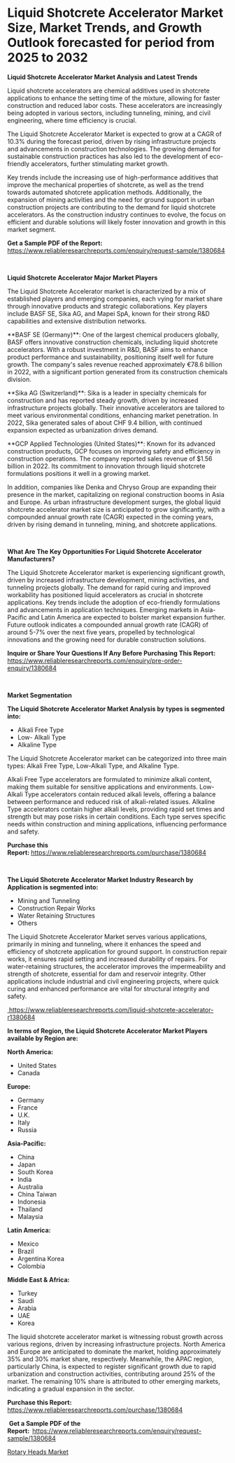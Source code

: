 <p><h1>Liquid Shotcrete Accelerator Market Size, Market Trends, and Growth Outlook forecasted for period from 2025 to 2032</h1></p><p><strong>Liquid Shotcrete Accelerator Market Analysis and Latest Trends</strong></p>
<p><p>Liquid shotcrete accelerators are chemical additives used in shotcrete applications to enhance the setting time of the mixture, allowing for faster construction and reduced labor costs. These accelerators are increasingly being adopted in various sectors, including tunneling, mining, and civil engineering, where time efficiency is crucial. </p><p>The Liquid Shotcrete Accelerator Market is expected to grow at a CAGR of 10.3% during the forecast period, driven by rising infrastructure projects and advancements in construction technologies. The growing demand for sustainable construction practices has also led to the development of eco-friendly accelerators, further stimulating market growth. </p><p>Key trends include the increasing use of high-performance additives that improve the mechanical properties of shotcrete, as well as the trend towards automated shotcrete application methods. Additionally, the expansion of mining activities and the need for ground support in urban construction projects are contributing to the demand for liquid shotcrete accelerators. As the construction industry continues to evolve, the focus on efficient and durable solutions will likely foster innovation and growth in this market segment.</p></p>
<p><strong>Get a Sample PDF of the Report:&nbsp;</strong> <a href="https://www.reliableresearchreports.com/enquiry/request-sample/1380684?utm_campaign=2216&utm_medium=2&utm_source=Github&utm_content=ia&utm_term=11042025&utm_id=liquid-shotcrete-accelerator">https://www.reliableresearchreports.com/enquiry/request-sample/1380684</a></p>
<p>&nbsp;</p>
<p><strong>Liquid Shotcrete Accelerator Major Market Players</strong></p>
<p><p>The Liquid Shotcrete Accelerator market is characterized by a mix of established players and emerging companies, each vying for market share through innovative products and strategic collaborations. Key players include BASF SE, Sika AG, and Mapei SpA, known for their strong R&D capabilities and extensive distribution networks.</p><p>**BASF SE (Germany)**: One of the largest chemical producers globally, BASF offers innovative construction chemicals, including liquid shotcrete accelerators. With a robust investment in R&D, BASF aims to enhance product performance and sustainability, positioning itself well for future growth. The company's sales revenue reached approximately €78.6 billion in 2022, with a significant portion generated from its construction chemicals division.</p><p>**Sika AG (Switzerland)**: Sika is a leader in specialty chemicals for construction and has reported steady growth, driven by increased infrastructure projects globally. Their innovative accelerators are tailored to meet various environmental conditions, enhancing market penetration. In 2022, Sika generated sales of about CHF 9.4 billion, with continued expansion expected as urbanization drives demand.</p><p>**GCP Applied Technologies (United States)**: Known for its advanced construction products, GCP focuses on improving safety and efficiency in construction operations. The company reported sales revenue of $1.56 billion in 2022. Its commitment to innovation through liquid shotcrete formulations positions it well in a growing market.</p><p>In addition, companies like Denka and Chryso Group are expanding their presence in the market, capitalizing on regional construction booms in Asia and Europe. As urban infrastructure development surges, the global liquid shotcrete accelerator market size is anticipated to grow significantly, with a compounded annual growth rate (CAGR) expected in the coming years, driven by rising demand in tunneling, mining, and shotcrete applications.</p></p>
<p>&nbsp;</p>
<p><strong>What Are The Key Opportunities For Liquid Shotcrete Accelerator Manufacturers?</strong></p>
<p><p>The Liquid Shotcrete Accelerator market is experiencing significant growth, driven by increased infrastructure development, mining activities, and tunneling projects globally. The demand for rapid curing and improved workability has positioned liquid accelerators as crucial in shotcrete applications. Key trends include the adoption of eco-friendly formulations and advancements in application techniques. Emerging markets in Asia-Pacific and Latin America are expected to bolster market expansion further. Future outlook indicates a compounded annual growth rate (CAGR) of around 5-7% over the next five years, propelled by technological innovations and the growing need for durable construction solutions.</p></p>
<p><strong>Inquire or Share Your Questions If Any Before Purchasing This Report:</strong> <a href="https://www.reliableresearchreports.com/enquiry/pre-order-enquiry/1380684?utm_campaign=2216&utm_medium=2&utm_source=Github&utm_content=ia&utm_term=11042025&utm_id=liquid-shotcrete-accelerator">https://www.reliableresearchreports.com/enquiry/pre-order-enquiry/1380684</a></p>
<p>&nbsp;</p>
<p><strong>Market Segmentation</strong></p>
<p><strong>The Liquid Shotcrete Accelerator Market Analysis by types is segmented into:</strong></p>
<p><ul><li>Alkali Free Type</li><li>Low- Alkali Type</li><li>Alkaline Type</li></ul></p>
<p><p>The Liquid Shotcrete Accelerator market can be categorized into three main types: Alkali Free Type, Low-Alkali Type, and Alkaline Type. </p><p>Alkali Free Type accelerators are formulated to minimize alkali content, making them suitable for sensitive applications and environments. Low-Alkali Type accelerators contain reduced alkali levels, offering a balance between performance and reduced risk of alkali-related issues. Alkaline Type accelerators contain higher alkali levels, providing rapid set times and strength but may pose risks in certain conditions. Each type serves specific needs within construction and mining applications, influencing performance and safety.</p></p>
<p><strong>Purchase this Report:&nbsp;</strong><a href="https://www.reliableresearchreports.com/purchase/1380684?utm_campaign=2216&utm_medium=2&utm_source=Github&utm_content=ia&utm_term=11042025&utm_id=liquid-shotcrete-accelerator">https://www.reliableresearchreports.com/purchase/1380684</a></p>
<p>&nbsp;</p>
<p><strong>The Liquid Shotcrete Accelerator Market Industry Research by Application is segmented into:</strong></p>
<p><ul><li>Mining and Tunneling</li><li>Construction Repair Works</li><li>Water Retaining Structures</li><li>Others</li></ul></p>
<p><p>The Liquid Shotcrete Accelerator Market serves various applications, primarily in mining and tunneling, where it enhances the speed and efficiency of shotcrete application for ground support. In construction repair works, it ensures rapid setting and increased durability of repairs. For water-retaining structures, the accelerator improves the impermeability and strength of shotcrete, essential for dam and reservoir integrity. Other applications include industrial and civil engineering projects, where quick curing and enhanced performance are vital for structural integrity and safety.</p></p>
<p><a href="https://www.reliableresearchreports.com/liquid-shotcrete-accelerator-r1380684?utm_campaign=2216&utm_medium=2&utm_source=Github&utm_content=ia&utm_term=11042025&utm_id=liquid-shotcrete-accelerator">&nbsp;https://www.reliableresearchreports.com/liquid-shotcrete-accelerator-r1380684</a></p>
<p><strong>In terms of Region, the Liquid Shotcrete Accelerator Market Players available by Region are:</strong></p>
<p>
    <p> <strong> North America: </strong>
        <ul>
            <li>United States</li>
            <li>Canada</li>
        </ul>
        </p> 
    <p> <strong> Europe: </strong>
        <ul>
            <li>Germany</li>
            <li>France</li>
            <li>U.K.</li>
            <li>Italy</li>
            <li>Russia</li>
        </ul>
        </p> 
    <p> <strong> Asia-Pacific: </strong>
        <ul>
            <li>China</li>
            <li>Japan</li>
            <li>South Korea</li>
            <li>India</li>
            <li>Australia</li>
            <li>China Taiwan</li>
            <li>Indonesia</li>
            <li>Thailand</li>
            <li>Malaysia</li>
        </ul>
        </p> 
    <p> <strong> Latin America: </strong>
        <ul>
            <li>Mexico</li>
            <li>Brazil</li>
            <li>Argentina Korea</li>
            <li>Colombia</li>
        </ul>
        </p> 
    <p> <strong> Middle East & Africa: </strong>
        <ul>
            <li>Turkey</li>
            <li>Saudi</li>
            <li>Arabia</li>
            <li>UAE</li>
            <li>Korea</li>
        </ul>
    </p>
    </p>
<p><p>The liquid shotcrete accelerator market is witnessing robust growth across various regions, driven by increasing infrastructure projects. North America and Europe are anticipated to dominate the market, holding approximately 35% and 30% market share, respectively. Meanwhile, the APAC region, particularly China, is expected to register significant growth due to rapid urbanization and construction activities, contributing around 25% of the market. The remaining 10% share is attributed to other emerging markets, indicating a gradual expansion in the sector.</p></p>
<p><strong>Purchase this Report: </strong><a href="https://www.reliableresearchreports.com/purchase/1380684?utm_campaign=2216&utm_medium=2&utm_source=Github&utm_content=ia&utm_term=11042025&utm_id=liquid-shotcrete-accelerator">https://www.reliableresearchreports.com/purchase/1380684</a></p>
<p>&nbsp;<strong>Get a Sample PDF of the Report:&nbsp;&nbsp;</strong><a href="https://www.reliableresearchreports.com/enquiry/request-sample/1380684?utm_campaign=2216&utm_medium=2&utm_source=Github&utm_content=ia&utm_term=11042025&utm_id=liquid-shotcrete-accelerator">https://www.reliableresearchreports.com/enquiry/request-sample/1380684</a></p>
<p><strong></strong></p>
<p><p><a href="https://github.com/ccreola81/Market-Research-Report-List-1/blob/main/rotary-heads-market.md?utm_campaign=2216&utm_medium=2&utm_source=Github&utm_content=ia&utm_term=11042025&utm_id=liquid-shotcrete-accelerator">Rotary Heads Market</a></p></p>